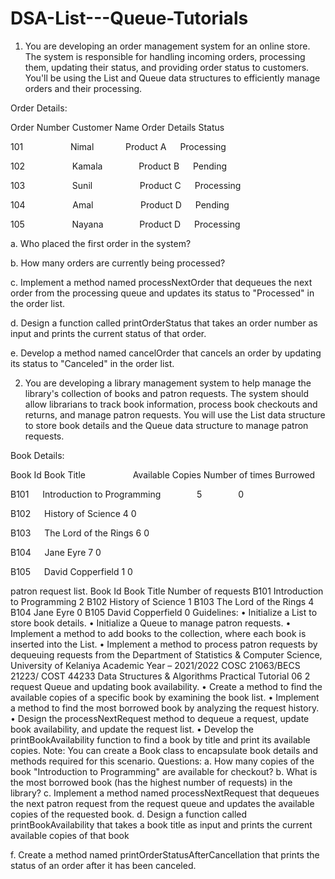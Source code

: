 # DSA-List---Queue-Tutorials
01. You are developing an order management system for an online store. The system is responsible for handling incoming orders, processing them, updating their status, and providing order status to customers. You'll be using the List and Queue data structures to efficiently manage orders and their processing.
   
Order Details:

Order Number Customer Name Order Details Status

101 &emsp; &emsp; &emsp; &emsp; Nimal  &ensp; &emsp; &emsp; Product A &emsp;  Processing

102 &emsp; &emsp; &emsp; &emsp; Kamala  &emsp; &emsp; &emsp; Product B &emsp;  Pending

103 &emsp; &emsp; &emsp; &emsp; Sunil &emsp; &emsp; &emsp; &emsp; Product C &emsp;  Processing

104 &emsp; &emsp; &emsp; &emsp; Amal &emsp; &emsp; &emsp; &emsp; Product D &emsp;  Pending

105 &emsp; &emsp; &emsp; &emsp; Nayana  &emsp; &emsp; &emsp; Product D &emsp;  Processing

a. Who placed the first order in the system?

b. How many orders are currently being processed?

c. Implement a method named processNextOrder that dequeues the next order from the processing queue and updates its status to "Processed" in the order list.

d. Design a function called printOrderStatus that takes an order number as input and prints the current status of that order.

e. Develop a method named cancelOrder that cancels an order by updating its status to "Canceled" in the order list.

02) You are developing a library management system to help manage the library's collection of books and patron requests. The system should allow librarians to track book information, process book checkouts and returns, and manage patron requests. You will use the List data structure to store book details and the Queue data structure to manage patron requests.
   
Book Details:

Book Id Book Title  &emsp; &emsp; &emsp; &emsp; Available Copies Number of times Burrowed

B101 &emsp; Introduction to Programming &emsp; &emsp; &emsp; 5 &emsp; &emsp; &emsp; 0

B102 &emsp; History of Science 4 0

B103 &emsp; The Lord of the Rings 6 0

B104 &emsp; Jane Eyre 7 0

B105 &emsp; David Copperfield 1 0

patron request list.
Book Id Book Title Number 
of 
requests
B101 Introduction to Programming 2
B102 History of Science 1
B103 The Lord of the Rings 4
B104 Jane Eyre 0
B105 David Copperfield 0
Guidelines:
• Initialize a List to store book details.
• Initialize a Queue to manage patron requests.
• Implement a method to add books to the collection, where each book is inserted 
into the List.
• Implement a method to process patron requests by dequeuing requests from the 
Department of Statistics & Computer Science, University of 
Kelaniya 
Academic Year – 2021/2022
COSC 21063/BECS 21223/ COST 44233
Data Structures & Algorithms
Practical Tutorial 06
2
request Queue and updating book availability.
• Create a method to find the available copies of a specific book by examining the 
book list.
• Implement a method to find the most borrowed book by analyzing the request 
history.
• Design the processNextRequest method to dequeue a request, update book 
availability, and update the request list.
• Develop the printBookAvailability function to find a book by title and print its 
available copies.
Note: You can create a Book class to encapsulate book details and methods required for this 
scenario.
Questions:
a. How many copies of the book "Introduction to Programming" are available for 
checkout?
b. What is the most borrowed book (has the highest number of requests) in the library?
c. Implement a method named processNextRequest that dequeues the next patron request 
from the request queue and updates the available copies of the requested book.
d. Design a function called printBookAvailability that takes a book title as input and 
prints the current available copies of that book

f. Create a method named printOrderStatusAfterCancellation that prints the status of an order after it has been canceled.
